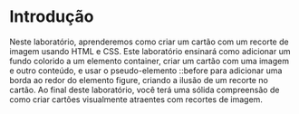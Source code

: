 # Introdução

Neste laboratório, aprenderemos como criar um cartão com um recorte de imagem usando HTML e CSS. Este laboratório ensinará como adicionar um fundo colorido a um elemento container, criar um cartão com uma imagem e outro conteúdo, e usar o pseudo-elemento ::before para adicionar uma borda ao redor do elemento figure, criando a ilusão de um recorte no cartão. Ao final deste laboratório, você terá uma sólida compreensão de como criar cartões visualmente atraentes com recortes de imagem.
